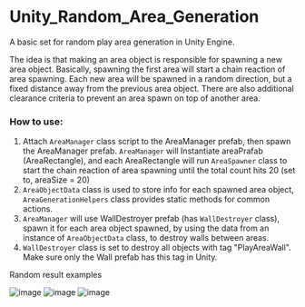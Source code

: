 # Unity_Random_Area_Generation
A basic set for random play area generation in Unity Engine.

The idea is that making an area object is responsible for spawning a new area object. Basically, spawning the first area will start a chain reaction of area spawning.
Each new area will be spawned in a random direction, but a fixed distance away from the previous area object.
There are also additional clearance criteria to prevent an area spawn on top of another area.

### How to use:
1. Attach ```AreaManager``` class script to the AreaManager prefab, then spawn the AreaManager prefab.
```AreaManager``` will Instantiate areaPrafab (AreaRectangle), and each AreaRectangle will run ```AreaSpawner``` class to start the chain reaction of area spawning until the total count hits 20 (set to, areaSize = 20)
2. ```AreaObjectData``` class is used to store info for each spawned area object, ```AreaGenerationHelpers``` class provides static methods for common actions.
3. ```AreaManager``` will use WallDestroyer prefab (has ```WallDestroyer``` class), spawn it for each area object spawned, by using the data from an instance of ```AreaObjectData``` class, to destroy walls between areas.
4. ```WallDestroyer``` class is set to destroy all objects with tag "PlayAreaWall". Make sure only the Wall prefab has this tag in Unity.

Random result examples

![image](https://github.com/user-attachments/assets/52500966-9dc8-4e6e-b8d9-3c714cc8ff73)
![image](https://github.com/user-attachments/assets/3e9a801a-871d-4bd3-b9a9-b77d651c02b1)
![image](https://github.com/user-attachments/assets/adc45b85-9104-4b07-ad5f-dcb547b193ed)


